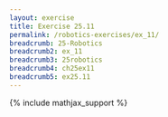 ```yaml
---
layout: exercise
title: Exercise 25.11
permalink: /robotics-exercises/ex_11/
breadcrumb: 25-Robotics
breadcrumb2: ex_11
breadcrumb3: 25robotics
breadcrumb4: ch25ex11
breadcrumb5: ex25.11
---
```


{% include mathjax_support %}

